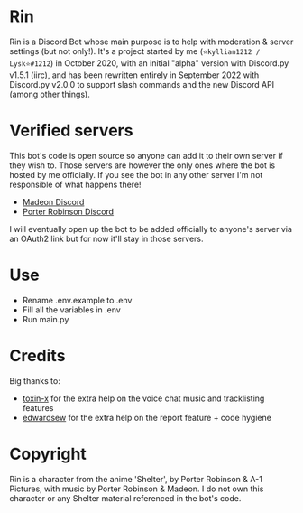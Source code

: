 # Rin
Rin is a Discord Bot whose main purpose is to help with moderation & server settings (but not only!). It's a project started by me (`⭐kyllian1212 / Lysk⭐#1212`) in October 2020, with an initial "alpha" version with Discord.py v1.5.1 (iirc), and has been rewritten entirely in September 2022 with Discord.py v2.0.0 to support slash commands and the new Discord API (among other things).

# Verified servers
This bot's code is open source so anyone can add it to their own server if they wish to. Those servers are however the only ones where the bot is hosted by me officially. If you see the bot in any other server I'm not responsible of what happens there!

* [Madeon Discord](https://discord.gg/madeon)
* [Porter Robinson Discord](https://discord.gg/porterrobinson)

I will eventually open up the bot to be added officially to anyone's server via an OAuth2 link but for now it'll stay in those servers.

# Use 
* Rename .env.example to .env
* Fill all the variables in .env
* Run main.py

# Credits
Big thanks to:
- [toxin-x](https://github.com/toxin-x) for the extra help on the voice chat music and tracklisting features
- [edwardsew](https://github.com/edwardsew) for the extra help on the report feature + code hygiene

# Copyright
Rin is a character from the anime 'Shelter', by Porter Robinson & A-1 Pictures, with music by Porter Robinson & Madeon. I do not own this character or any Shelter material referenced in the bot's code.

